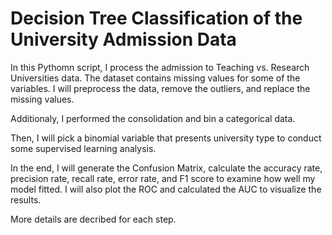 # Decision Tree Classification of the University Admission Data

In this Pythomn script, I process the admission to Teaching vs. Research Universities data. The dataset contains missing values for some of the variables. I will preprocess the data, remove the outliers, and replace the missing values.

Additionaly, I performed the consolidation and bin a categorical data.

Then, I will pick a binomial variable that presents university type to conduct some supervised learning analysis.

In the end, I will generate the Confusion Matrix, calculate the accuracy rate, precision rate, recall rate, error rate, 
and F1 score to examine how well my model fitted. I will also plot the ROC and calculated the AUC to visualize the results. 

More details are decribed for each step.
